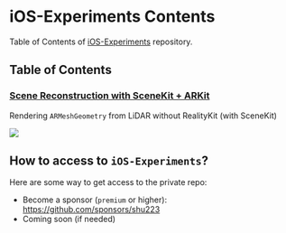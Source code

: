 # iOS-Experiments Contents

Table of Contents of [iOS-Experiments](https://github.com/shu223/iOS-Experiments) repository.

## Table of Contents

### [Scene Reconstruction with SceneKit + ARKit](https://github.com/shu223/iOS-Experiments/tree/master/ARKit_SceneReconstruction)

Rendering `ARMeshGeometry` from LiDAR without RealityKit (with SceneKit)

![](resources/arkit_scenereconstruction.gif)


## How to access to `iOS-Experiments`?

Here are some way to get access to the private repo:

- Become a sponsor (`premium` or higher): https://github.com/sponsors/shu223
- Coming soon (if needed)
